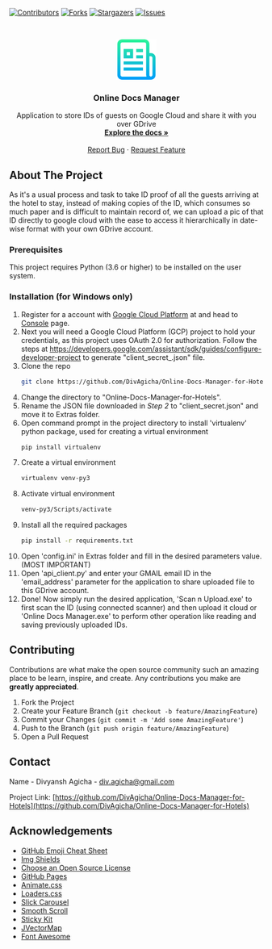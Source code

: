 <!--
*** Thanks for checking out this project. If you have a suggestion
*** that would make this better, please fork the repo and create a pull request
*** or simply open an issue with the tag "enhancement".
-->



<!-- PROJECT SHIELDS -->
<!--
*** I'm using markdown "reference style" links for readability.
*** Reference links are enclosed in brackets [ ] instead of parentheses ( ).
*** See the bottom of this document for the declaration of the reference variables
*** for contributors-url, forks-url, etc. This is an optional, concise syntax you may use.
*** https://www.markdownguide.org/basic-syntax/#reference-style-links
-->
[![Contributors][contributors-shield]][contributors-url]
[![Forks][forks-shield]][forks-url]
[![Stargazers][stars-shield]][stars-url]
[![Issues][issues-shield]][issues-url]



<!-- PROJECT LOGO -->
<br />
<p align="center">
	<a href="https://github.com/DivAgicha/Online-Docs-Manager-for-Hotels">
		<img src="images/logo.png" alt="Logo" width="80" height="80">
	</a>
	<h3 align="center">Online Docs Manager</h3>
	<p align="center">
		Application to store IDs of guests on Google Cloud and share it with you over GDrive
		<br />
		<a href="https://github.com/DivAgicha/Online-Docs-Manager-for-Hotels"><strong>Explore the docs »</strong></a>
		<br />
		<br />
		<a href="mailto:div.agicha@gmail.com">Report Bug</a>
		·
		<a href="mailto:div.agicha@gmail.com">Request Feature</a>
</p>



<!-- ABOUT -->
## About The Project

As it's a usual process and task to take ID proof of all the guests arriving at the hotel to stay, instead of making copies of the ID, which consumes so much paper and is difficult to maintain record of, we can upload a pic of that ID directly to google cloud with the ease to access it hierarchically in date-wise format with your own GDrive account.



<!-- PREREQUISITES -->
### Prerequisites

This project requires Python (3.6 or higher) to be installed on the user system.



<!-- INSTALLATION -->
### Installation (for Windows only)

1. Register for a account with [Google Cloud Platform](https://cloud.google.com/) at and head to [Console](https://console.cloud.google.com/) page.
2. Next you will need a Google Cloud Platform (GCP) project to hold your credentials, as this project uses OAuth 2.0 for authorization. Follow the steps at https://developers.google.com/assistant/sdk/guides/configure-developer-project to generate "client_secret_<client-id>.json" file.
3. Clone the repo
	```sh
	git clone https://github.com/DivAgicha/Online-Docs-Manager-for-Hotels.git
	```
4. Change the directory to "Online-Docs-Manager-for-Hotels".
5. Rename the JSON file downloaded in _Step 2_ to "client_secret.json" and move it to Extras folder.
6. Open command prompt in the project directory to install 'virtualenv' python package, used for creating a virtual environment
	```sh
	pip install virtualenv
	```
7. Create a virtual environment
	```sh
	virtualenv venv-py3
	```
8. Activate virtual environment
	```sh
	venv-py3/Scripts/activate
	```
9. Install all the required packages
	```sh
	pip install -r requirements.txt
	```
10. Open 'config.ini' in Extras folder and fill in the desired parameters value. (MOST IMPORTANT)
11. Open 'api_client.py' and enter your GMAIL email ID in the 'email_address' parameter for the application to share uploaded file to this GDrive account.
12. Done! Now simply run the desired application, 'Scan n Upload.exe' to first scan the ID (using connected scanner) and then upload it cloud or 'Online Docs Manager.exe' to perform other operation like reading and saving previously uploaded IDs.



<!-- CONTRIBUTING -->
## Contributing

Contributions are what make the open source community such an amazing place to be learn, inspire, and create. Any contributions you make are **greatly appreciated**.

1. Fork the Project
2. Create your Feature Branch (`git checkout -b feature/AmazingFeature`)
3. Commit your Changes (`git commit -m 'Add some AmazingFeature'`)
4. Push to the Branch (`git push origin feature/AmazingFeature`)
5. Open a Pull Request



<!-- CONTACT -->
## Contact

Name - Divyansh Agicha - div.agicha@gmail.com

Project Link: [https://github.com/DivAgicha/Online-Docs-Manager-for-Hotels](https://github.com/DivAgicha/Online-Docs-Manager-for-Hotels)



<!-- ACKNOWLEDGEMENTS -->
## Acknowledgements
* [GitHub Emoji Cheat Sheet](https://www.webpagefx.com/tools/emoji-cheat-sheet)
* [Img Shields](https://shields.io)
* [Choose an Open Source License](https://choosealicense.com)
* [GitHub Pages](https://pages.github.com)
* [Animate.css](https://daneden.github.io/animate.css)
* [Loaders.css](https://connoratherton.com/loaders)
* [Slick Carousel](https://kenwheeler.github.io/slick)
* [Smooth Scroll](https://github.com/cferdinandi/smooth-scroll)
* [Sticky Kit](http://leafo.net/sticky-kit)
* [JVectorMap](http://jvectormap.com)
* [Font Awesome](https://fontawesome.com)





<!-- MARKDOWN LINKS & IMAGES -->
<!-- https://www.markdownguide.org/basic-syntax/#reference-style-links -->
[contributors-shield]: https://img.shields.io/github/contributors/DivAgicha/Online-Docs-Manager-for-Hotels.svg?style=for-the-badge
[contributors-url]: https://github.com/DivAgicha/Online-Docs-Manager-for-Hotels/graphs/contributors
[forks-shield]: https://img.shields.io/github/forks/DivAgicha/Online-Docs-Manager-for-Hotels.svg?style=for-the-badge
[forks-url]: https://github.com/DivAgicha/Online-Docs-Manager-for-Hotels/network/members
[stars-shield]: https://img.shields.io/github/stars/DivAgicha/Online-Docs-Manager-for-Hotels.svg?style=for-the-badge
[stars-url]: https://github.com/DivAgicha/Online-Docs-Manager-for-Hotels/stargazers
[issues-shield]: https://img.shields.io/github/issues/DivAgicha/Online-Docs-Manager-for-Hotels.svg?style=for-the-badge
[issues-url]: https://github.com/DivAgicha/Online-Docs-Manager-for-Hotels/issues
